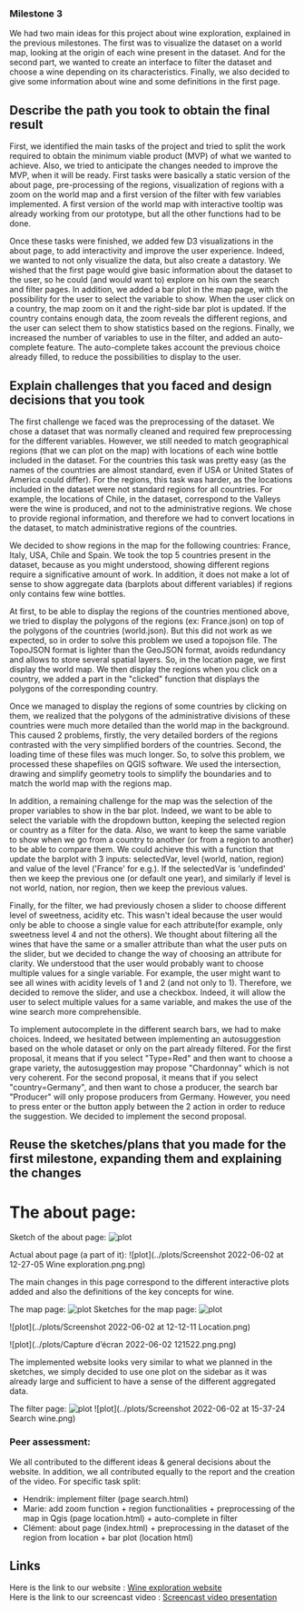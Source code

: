 ### Milestone 3

We had two main ideas for this project about wine exploration, explained in the previous milestones. The first was to visualize the dataset on a world map, looking at the origin of each wine present in the dataset. And for the second part, we wanted to create an interface to filter the dataset and choose a wine depending on its characteristics. Finally, we also decided to give some information about wine and some definitions in the first page.

## Describe the path you took to obtain the final result

First, we identified the main tasks of the project and tried to split the work required to obtain the minimum viable product (MVP) of what we wanted to achieve. Also, we tried to anticipate the changes needed to improve the MVP, when it will be ready. First tasks were basically a static version of the about page, pre-processing of the regions, visualization of regions with a zoom on the world map and a first version of the filter with few variables implemented. A first version of the world map with interactive tooltip was already working from our prototype, but all the other functions had to be done.

Once these tasks were finished, we added few D3 visualizations in the about page, to add interactivity and improve the user experience. Indeed, we wanted to not only visualize the data, but also create a datastory. We wished that the first page would give basic information about the dataset to the user, so he could (and would want to) explore on his own the search and filter pages. In addition, we added a bar plot in the map page, with the possibility for the user to select the variable to show. When the user click on a country, the map zoom on it and the right-side bar plot is updated. If the country contains enough data, the zoom reveals the different regions, and the user can select them to show statistics based on the regions. Finally, we increased the number of variables to use in the filter, and added an auto-complete feature. The auto-complete takes account the previous choice already filled, to reduce the possibilities to display to the user.

## Explain challenges that you faced and design decisions that you took

The first challenge we faced was the preprocessing of the dataset. We chose a dataset that was normally cleaned and required few preprocessing for the different variables. However, we still needed to match geographical regions (that we can plot on the map) with locations of each wine bottle included in the dataset. For the countries this task was pretty easy (as the names of the countries are almost standard, even if USA or United States of America could differ). For the regions, this task was harder, as the locations included in the dataset were not standard regions for all countries. For example, the locations of Chile, in the dataset, correspond to the Valleys were the wine is produced, and not to the administrative regions. We chose to provide regional information, and therefore we had to convert locations in the dataset, to match administrative regions of the countries. 

We decided to show regions in the map for the following countries: France, Italy, USA, Chile and Spain. We took the top 5 countries present in the dataset, because as you might understood, showing different regions require a significative amount of work. In addition, it does not make a lot of sense to show aggregate data (barplots about different variables) if regions only contains few wine bottles.

At first, to be able to display the regions of the countries mentioned above, we tried to display the polygons of the regions (ex: France.json) on top of the polygons of the countries (world.json). But this did not work as we expected, so in order to solve this problem we used a topojson file. The TopoJSON format is lighter than the GeoJSON format, avoids redundancy and allows to store several spatial layers. So, in the location page, we first display the world map. We then display the regions when you click on a country, we added a part in the "clicked" function that displays the polygons of the corresponding country.

Once we managed to display the regions of some countries by clicking on them, we realized that the polygons of the administrative divisions of these countries were much more detailed than the world map in the background. This caused 2 problems, firstly, the very detailed borders of the regions contrasted with the very simplified borders of the countries. Second, the loading time of these files was much longer. So, to solve this problem, we processed these shapefiles on QGIS software. We used the intersection, drawing and simplify geometry tools to simplify the boundaries and to match the world map with the regions map.

In addition, a remaining challenge for the map was the selection of the proper variables to show in the bar plot. Indeed, we want to be able to select the variable with the dropdown button, keeping the selected region or country as a filter for the data. Also, we want to keep the same variable to show when we go from a country to another (or from a region to another) to be able to compare them. We could achieve this with a function that update the barplot with 3 inputs: selectedVar, level (world, nation, region) and value of the level ('France' for e.g.). If the selectedVar is 'undefinded' then we keep the previous one (or default one year), and similarly if level is not world, nation, nor region, then we keep the previous values.

Finally, for the filter, we had previously chosen a slider to choose different level of sweetness, acidity etc. This wasn't ideal because the user would only be able to choose a single value for each attribute(for example, only sweetness level 4 and not the others). We thought about filtering all the wines that have the same or a smaller attribute than what the user puts on the slider, but we decided to change the way of choosing an attribute for clarity. We understood that the user would probably want to choose multiple values for a single variable. For example, the user might want to see all wines with acidity levels of 1 and 2 (and not only to 1). Therefore, we decided to remove the slider, and use a checkbox. Indeed, it will allow the user to select multiple values for a same variable, and makes the use of the wine search more comprehensible.

To implement autocomplete in the different search bars, we had to make choices. Indeed, we hesitated between implementing an autosuggestion based on the whole dataset or only on the part already filtered. For the first proposal, it means that if you select "Type=Red" and then want to choose a grape variety, the autosuggestion may propose "Chardonnay" which is not very coherent. For the second proposal, it means that if you select "country=Germany", and then want to chose a producer, the search bar "Producer" will only propose producers from Germany. However, you need to press enter or the button apply between the 2 action in order to reduce the suggestion.
We decided to implement the second proposal.


## Reuse the sketches/plans that you made for the first milestone, expanding them and explaining the changes

# The about page:

Sketch of the about page:
![plot](../plots/about.png)

Actual about page (a part of it): 
![plot](../plots/Screenshot 2022-06-02 at 12-27-05 Wine exploration.png.png)

The main changes in this page correspond to the different interactive plots added and also the definitions of the key concepts for wine.

The map page:
![plot](../plots/SSmap.png)
Sketches for the map page:
![plot](../plots/SSstat.png)

![plot](../plots/Screenshot 2022-06-02 at 12-12-11 Location.png)

![plot](../plots/Capture d’écran 2022-06-02 121522.png.png)

The implemented website looks very similar to what we planned in the sketches, we simply decided to use one plot on the sidebar as it was already large and sufficient to have a sense of the different aggregated data.

The filter page:
![plot](../plots/SSfilter.png)
![plot](../plots/Screenshot 2022-06-02 at 15-37-24 Search wine.png)




### Peer assessment:
We all contributed to the different ideas \& general decisions about the website. In addition, we all contributed equally to the report and the creation of the video. For specific task split:
- Hendrik: implement filter (page search.html)
- Marie: add zoom function + region functionalities + preprocessing of the map in Qgis (page location.html) + auto-complete in filter
- Clément: about page (index.html) + preprocessing in the dataset of the region from location + bar plot (location html)

## Links
Here is the link to our website : [Wine exploration website](https://com-480-data-visualization.github.io/datavis-project-2022-hmc/) \
Here is the link to our screencast video : [Screencast video presentation](https://drive.google.com/drive/folders/1jcNN1umqp4zI_OiV0H8SnzchlDbCSG_W?usp=sharing)
